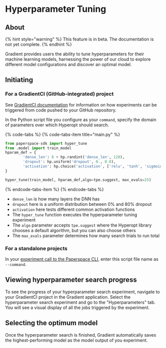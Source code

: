 # Hyperparameter Tuning

## About

{% hint style="warning" %}
This feature is in beta. The documentation is not yet complete.
{% endhint %}

Gradient provides users the ability to tune hyperparameters for their machine learning models, harnessing the power of our cloud to explore different model configurations and discover an optimal model.

## Initiating

### For a GradientCI \(GitHub-integrated\) project

See [GradientCI documentation](../projects/gradientci.md) for information on how experiments can be triggered from code pushed to your GitHub repository.

In the Python script file you configure as your `command`, specify the domain of parameters over which Hyperopt should search.

{% code-tabs %}
{% code-tabs-item title="main.py" %}
```python
from paperspace-sdk import hyper_tune
from .model import train_model
hparam_def = {
        'dense_len': 8 + hp.randint('dense_len', 120),
        'dropout': hp.uniform('dropout', 0., 0.8),
        'activation': hp.choice('activation', ['relu', 'tanh', 'sigmoid'])
}

hyper_tune(train_model, hparam_def,algo=tpe.suggest, max_evals=25)
```
{% endcode-tabs-item %}
{% endcode-tabs %}

* `dense_len` is how many layers the DNN has
* `dropout` here is a uniform distribution between 0% and 80% dropout
* `activation` here tests different common activation functions
* The `hyper_tune` function executes the hyperparameter tuning experiment
* The `algo` parameter accepts `tpe.suggest` where the Hyperopt library chooses a default algorithm, but you can also choose others
* The `max_evals` parameter determines how many search trials to run total

### For a standalone projects

In your [experiment call to the Paperspace CLI](run-experiments-cli.md), enter this script file name as `--command`.

## Viewing hyperparameter search progress

To see the progress of your hyperparameter search experiment, navigate to your GradientCI project in the Gradient application. Select the hyperparameter search experiment and go to the "Hyperparameters" tab. You will see a visual display of all the jobs triggered by the experiment.

## Selecting the optimum model

Once the hyperparameter search is finished, Gradient automatically saves the highest-performing model as the model output of you experiment.

